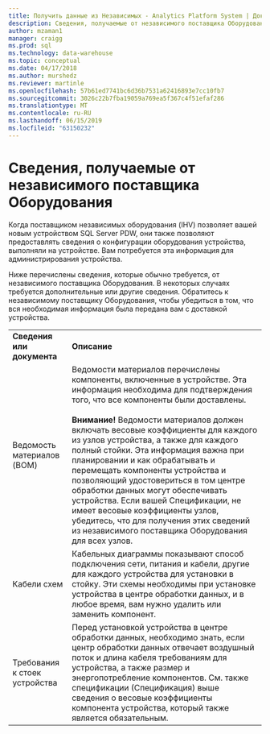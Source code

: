 ```yaml
---
title: Получить данные из Независимых - Analytics Platform System | Документация Майкрософт
description: Сведения, получаемые от независимого поставщика Оборудования о Analytics Platform System.
author: mzaman1
manager: craigg
ms.prod: sql
ms.technology: data-warehouse
ms.topic: conceptual
ms.date: 04/17/2018
ms.author: murshedz
ms.reviewer: martinle
ms.openlocfilehash: 57b61ed7741bc6d36b7531a62416893e7cc10fb7
ms.sourcegitcommit: 3026c22b7fba19059a769ea5f367c4f51efaf286
ms.translationtype: MT
ms.contentlocale: ru-RU
ms.lasthandoff: 06/15/2019
ms.locfileid: "63150232"
---
```

# <a name="information-to-obtain-from-your-ihv"></a>Сведения, получаемые от независимого поставщика Оборудования
Когда поставщиком независимых оборудования (IHV) позволяет вашей новым устройством SQL Server PDW, они также позволяют предоставлять сведения о конфигурации оборудования устройства, выполняли на устройстве. Вам потребуется эта информация для администрирования устройства.  
  
Ниже перечислены сведения, которые обычно требуется, от независимого поставщика Оборудования. В некоторых случаях требуется дополнительные или другие сведения. Обратитесь к независимому поставщику Оборудования, чтобы убедиться в том, что вся необходимая информация была передана вам с доставкой устройства.  
  
|||  
|-|-|  
|**Сведения или документа**|**Описание**|  
|Ведомость материалов (BOM)|Ведомости материалов перечислены компоненты, включенные в устройстве. Эта информация необходима для подтверждения того, что все компоненты были доставлены.<br /><br />**Внимание!** Ведомости материалов должен включать весовые коэффициенты для каждого из узлов устройства, а также для каждого полный стойки. Эта информация важна при планировании и как обрабатывать и перемещать компоненты устройства и позволяющий удостовериться в том центре обработки данных могут обеспечивать устройства. Если вашей Спецификации, не имеет весовые коэффициенты узлов, убедитесь, что для получения этих сведений из независимого поставщика Оборудования для всех узлов.|  
|Кабели схем|Кабельных диаграммы показывают способ подключения сети, питания и кабели, другие для каждого устройства для установки в стойку. Эти схемы необходимы при установке устройства в центре обработки данных, и в любое время, вам нужно удалить или заменить компонент.|  
|Требования к стоек устройства|Перед установкой устройства в центре обработки данных, необходимо знать, если центр обработки данных отвечает воздушный поток и длина кабеля требованиям для устройства, а также размер и энергопотребление компонентов. См. также спецификации (Спецификация) выше сведения о весовые коэффициенты компонента устройства, который также является обязательным.|  
  
